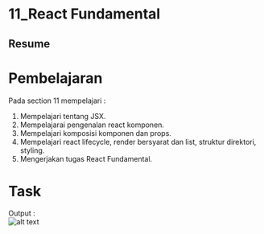 # 11_React Fundamental

## Resume

# Pembelajaran
Pada section 11 mempelajari :  
1. Mempelajari tentang JSX.  
2. Mempelajarai pengenalan react komponen.  
3. Mempelajari komposisi komponen dan props.  
4. Mempelajari react lifecycle, render bersyarat dan list, struktur direktori, styling.  
5. Mengerjakan tugas React Fundamental.     

# Task
Output :  
![alt text]()  








